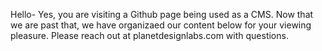 Hello- Yes, you are visiting a Github page being used as a CMS. Now that we are past that, we have organizaed our content below for your viewing pleasure. Please reach out at planetdesignlabs.com with questions. 
